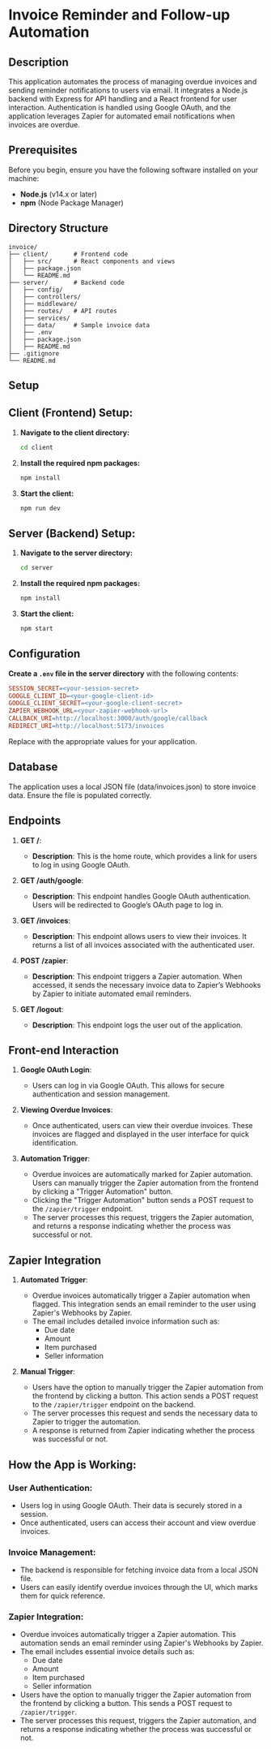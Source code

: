 # Invoice Reminder and Follow-up Automation

## Description
This application automates the process of managing overdue invoices and sending reminder notifications to users via email. It integrates a Node.js backend with Express for API handling and a React frontend for user interaction. Authentication is handled using Google OAuth, and the application leverages Zapier for automated email notifications when invoices are overdue.

## Prerequisites
Before you begin, ensure you have the following software installed on your machine:

- **Node.js** (v14.x or later)
- **npm** (Node Package Manager)

## Directory Structure
```plaintext
invoice/
├── client/       # Frontend code
│   ├── src/      # React components and views
│   ├── package.json
│   └── README.md
├── server/       # Backend code
│   ├── config/  
│   ├── controllers/
│   ├── middleware/
│   ├── routes/   # API routes
│   ├── services/ 
│   ├── data/     # Sample invoice data
│   ├── .env       
│   ├── package.json
│   ├── README.md 
├── .gitignore
└── README.md
```

## Setup
## Client (Frontend) Setup:

1. **Navigate to the client directory:**
   ```bash
   cd client

2. **Install the required npm packages:**
   ```bash
   npm install 
3. **Start the client:**
   ```bash
   npm run dev

## Server (Backend) Setup:

1. **Navigate to the server directory:**
   ```bash
   cd server

2. **Install the required npm packages:**
   ```bash
   npm install 
3. **Start the client:**
   ```bash
   npm start

## Configuration

**Create a `.env` file in the server directory** with the following contents:

   ```makefile
   SESSION_SECRET=<your-session-secret>
   GOOGLE_CLIENT_ID=<your-google-client-id>
   GOOGLE_CLIENT_SECRET=<your-google-client-secret>
   ZAPIER_WEBHOOK_URL=<your-zapier-webhook-url>
   CALLBACK_URI=http://localhost:3000/auth/google/callback
   REDIRECT_URI=http://localhost:5173/invoices
```
Replace with the appropriate values for your application.

## Database

The application uses a local JSON file (data/invoices.json) to store invoice data. Ensure the file is populated correctly.

## Endpoints

1. **GET /**: 
   - **Description**: This is the home route, which provides a link for users to log in using Google OAuth.
   
2. **GET /auth/google**: 
   - **Description**: This endpoint handles Google OAuth authentication. Users will be redirected to Google’s OAuth page to log in.
   
3. **GET /invoices**: 
   - **Description**: This endpoint allows users to view their invoices. It returns a list of all invoices associated with the authenticated user.
   
4. **POST /zapier**: 
   - **Description**: This endpoint triggers a Zapier automation. When accessed, it sends the necessary invoice data to Zapier’s Webhooks by Zapier to initiate automated email reminders.
   
5. **GET /logout**: 
   - **Description**: This endpoint logs the user out of the application.
  
## Front-end Interaction

1. **Google OAuth Login**:
   - Users can log in via Google OAuth. This allows for secure authentication and session management.
   
2. **Viewing Overdue Invoices**:
   - Once authenticated, users can view their overdue invoices. These invoices are flagged and displayed in the user interface for quick identification.
   
3. **Automation Trigger**:
   - Overdue invoices are automatically marked for Zapier automation. Users can manually trigger the Zapier automation from the frontend by clicking a "Trigger Automation" button.
   - Clicking the "Trigger Automation" button sends a POST request to the `/zapier/trigger` endpoint.
   - The server processes this request, triggers the Zapier automation, and returns a response indicating whether the process was successful or not.
  
  ## Zapier Integration

1. **Automated Trigger**:
   - Overdue invoices automatically trigger a Zapier automation when flagged. This integration sends an email reminder to the user using Zapier's Webhooks by Zapier.
   - The email includes detailed invoice information such as:
     - Due date
     - Amount
     - Item purchased
     - Seller information
   
2. **Manual Trigger**:
   - Users have the option to manually trigger the Zapier automation from the frontend by clicking a button. This action sends a POST request to the `/zapier/trigger` endpoint on the backend.
   - The server processes this request and sends the necessary data to Zapier to trigger the automation.
   - A response is returned from Zapier indicating whether the process was successful or not.

## How the App is Working:

### User Authentication:
- Users log in using Google OAuth. Their data is securely stored in a session.
- Once authenticated, users can access their account and view overdue invoices.

### Invoice Management:
- The backend is responsible for fetching invoice data from a local JSON file.
- Users can easily identify overdue invoices through the UI, which marks them for quick reference.

### Zapier Integration:
- Overdue invoices automatically trigger a Zapier automation. This automation sends an email reminder using Zapier's Webhooks by Zapier.
- The email includes essential invoice details such as:
  - Due date
  - Amount
  - Item purchased
  - Seller information
- Users have the option to manually trigger the Zapier automation from the frontend by clicking a button. This sends a POST request to `/zapier/trigger`.
- The server processes this request, triggers the Zapier automation, and returns a response indicating whether the process was successful or not.


